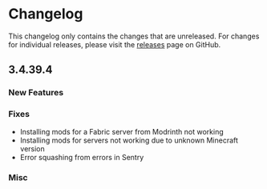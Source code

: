 # Changelog

This changelog only contains the changes that are unreleased. For changes for individual releases, please visit the
[releases](https://github.com/ATLauncher/ATLauncher/releases) page on GitHub.

## 3.4.39.4

### New Features

### Fixes

- Installing mods for a Fabric server from Modrinth not working
- Installing mods for servers not working due to unknown Minecraft version
- Error squashing from errors in Sentry

### Misc
